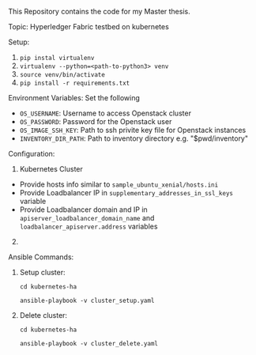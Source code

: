 This Repository contains the code for my Master thesis.

Topic: Hyperledger Fabric testbed on kubernetes

Setup:
1. `pip instal virtualenv`
2. `virtualenv --python=<path-to-python3> venv`
3. `source venv/bin/activate`
4. `pip install -r requirements.txt`

Environment Variables: Set the following
* `OS_USERNAME`: Username to access Openstack cluster
* `OS_PASSWORD`: Password for the Openstack user 
* `OS_IMAGE_SSH_KEY`: Path to ssh privite key file for Openstack instances
* `INVENTORY_DIR_PATH`: Path to inventory directory e.g. "$pwd/inventory"

Configuration:
1. Kubernetes Cluster
* Provide hosts info similar to `sample_ubuntu_xenial/hosts.ini`
* Provide Loadbalancer IP in `supplementary_addresses_in_ssl_keys` variable
* Provide Loadbalancer domain and IP in `apiserver_loadbalancer_domain_name` and `loadbalancer_apiserver.address` variables
2. 

Ansible Commands:
1. Setup cluster:
    
    `cd kubernetes-ha`
    
    `ansible-playbook -v cluster_setup.yaml`
2. Delete cluster:
    
    `cd kubernetes-ha`
    
    `ansible-playbook -v cluster_delete.yaml`
